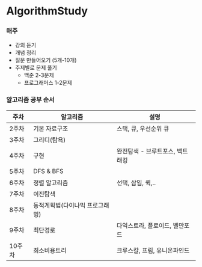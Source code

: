 # AlgorithmStudy

### 매주
- 강의 듣기
-  개념 정리
-  질문 만들어오기 (5개-10개)
-  주제별로 문제 풀기
   - 백준 2-3문제
   - 프로그래머스 1-2문제


### 알고리즘 공부 순서
|주차|알고리즘|설명|
|------|---|---|
|2주차|기본 자료구조|스택, 큐, 우선순위 큐|
|3주차|그리디(탐욕)||
|4주차|구현|완전탐색 - 브루트포스, 백트래킹|
|5주차|DFS & BFS||
|6주차|정렬 알고리즘|선택, 삽입, 퀵,..|
|7주차|이진탐색||
|8주차|동적계획법(다이나믹 프로그래밍)||
|9주차|최단경로|다익스트라, 플로이드, 벨만포드|
|10주차|최소비용트리|크루스칼, 프림, 유니온파인드|

